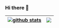 ### Hi there 👋

<!--
**li-plus/li-plus** is a ✨ _special_ ✨ repository because its `README.md` (this file) appears on your GitHub profile.

Here are some ideas to get you started:

- 🔭 I’m currently working on ...
- 🌱 I’m currently learning ...
- 👯 I’m looking to collaborate on ...
- 🤔 I’m looking for help with ...
- 💬 Ask me about ...
- 📫 How to reach me: ...
- 😄 Pronouns: ...
- ⚡ Fun fact: ...
-->

| <a href="https://github.com/li-plus"><img align="center" src="https://github-readme-stats.vercel.app/api?username=li-plus&show_icons=true&include_all_commits=true&theme=buefy&hide_border=true" alt="github stats" /></a> | <a href="https://github.com/li-plus"><img align="center" src="https://github-readme-stats.vercel.app/api/top-langs/?username=li-plus&layout=compact&langs_count=6&exclude_repo=undergrad&theme=buefy&hide_border=true" /></a> |
| ------------- | ------------- |
